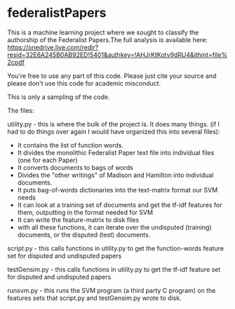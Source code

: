# federalistPapers
This is a machine learning project where we sought to classify the authorship of the Federalist Papers.The full analysis is available here:
https://onedrive.live.com/redir?resid=32E6A245B0AB92ED!5401&authkey=!AHJrKtKotv9dRU4&ithint=file%2cpdf

You're free to use any part of this code. Please just cite your source and please don't use this code for academic misconduct.

This is only a sampling of the code.

The files:

utility.py -  this is where the bulk of the project is. It does many things.
(if I had to do things over again I would have organized this into several files):
  - It contains the list of function words. 
  - It divides the monolithic Federalist Paper text file into individual files (one for each Paper)
  - It converts documents to bags of words
  - Divides the "other writings" of Madison and Hamilton into individual documents.
  - It puts bag-of-words dictionaries into the text-matrix format our SVM needs
  - It can look at a training set of documents and get the tf-idf features for them, outputting in the format needed for SVM
  - It can write the feature-matrix to disk files
  - with all these functions, it can iterate over the undisputed (training) documents, or the disputed (test) documents.
  
script.py - this calls functions in utility.py to get the function-words feature set for disputed and undisputed papers

testGensim.py - this calls functions in utility.py to get the tf-idf feature set for disputed and undisputed papers

runsvm.py - this runs the SVM program (a third party C program) on the features sets that script.py and testGensim.py wrote to disk.
